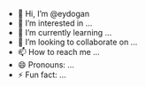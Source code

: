 - 👋 Hi, I’m @eydogan
- 👀 I’m interested in ...
- 🌱 I’m currently learning ...
- 💞️ I’m looking to collaborate on ...
- 📫 How to reach me ...
- 😄 Pronouns: ...
- ⚡ Fun fact: ...

<!---
eydogan/eydogan is a ✨ special ✨ repository because its `README.md` (this file) appears on your GitHub profile.
You can click the Preview link to take a look at your changes.
--->
